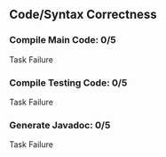 ## Code/Syntax Correctness

### Compile Main Code: 0/5

   Task Failure

### Compile Testing Code: 0/5

   Task Failure

### Generate Javadoc: 0/5

   Task Failure


